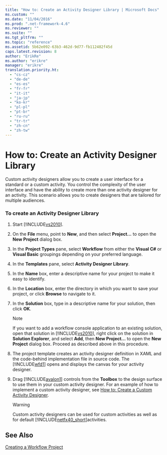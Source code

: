```yaml
---
title: "How to: Create an Activity Designer Library | Microsoft Docs"
ms.custom: ""
ms.date: "11/04/2016"
ms.prod: ".net-framework-4.6"
ms.reviewer: ""
ms.suite: ""
ms.tgt_pltfrm: ""
ms.topic: "reference"
ms.assetid: 5b62e092-63b3-462d-9d77-fb112482f45d
caps.latest.revision: 8
author: "ErikRe"
ms.author: "erikre"
manager: "erikre"
translation.priority.ht: 
  - "cs-cz"
  - "de-de"
  - "es-es"
  - "fr-fr"
  - "it-it"
  - "ja-jp"
  - "ko-kr"
  - "pl-pl"
  - "pt-br"
  - "ru-ru"
  - "tr-tr"
  - "zh-cn"
  - "zh-tw"
---
```

# How to: Create an Activity Designer Library
Custom activity designers allow you to create a user interface for a standard or a custom activity. You control the complexity of the user interface and have the ability to create more than one activity designer for an activity. This scenario allows you to create designers that are tailored for multiple audiences.  
  
### To create an Activity Designer Library  
  
1.  Start [!INCLUDE[vs2010](../misc/includes/vs2010_md.md)].  
  
2.  On the **File** menu, point to **New**, and then select **Project…** to open the **New Project** dialog box.  
  
3.  In the **Project Types** pane, select **Workflow** from either the **Visual C#** or **Visual Basic** groupings depending on your preferred language.  
  
4.  In the **Templates** pane, select **Activity Designer Library**.  
  
5.  In the **Name** box, enter a descriptive name for your project to make it easy to identify.  
  
6.  In the **Location** box, enter the directory in which you want to save your project, or click **Browse** to navigate to it.  
  
7.  In the **Solution** box, type in a descriptive name for your solution, then click **OK**.  
  
    > [!NOTE]
    >  If you want to add a workflow console application to an existing solution, open that solution in [!INCLUDE[vs2010](../misc/includes/vs2010_md.md)], right click on the solution in **Solution Explorer**, and select **Add**, then **New Project…** to open the **New Project** dialog box. Proceed as described above in this procedure.  
  
8.  The project template creates an activity designer definition in XAML and the code-behind implementation file in source code. The [!INCLUDE[wfd1](../workflow-designer/includes/wfd1_md.md)] opens and displays the canvas for your activity designer.  
  
9. Drag [!INCLUDE[avalon1](../workflow-designer/includes/avalon1_md.md)] controls from the **Toolbox** to the design surface to use them in your custom activity designer.  For an example of how to implement a custom activity designer, see [How to: Create a Custom Activity Designer](http://msdn.microsoft.com/en-us/Library/2f3aade6-facc-44ef-9657-a407ef8b9b31).  
  
    > [!WARNING]
    >  Custom activity designers can be used for custom activities as well as for default [!INCLUDE[netfx40_short](../workflow-designer/includes/netfx40_short_md.md)]activities.  
  
## See Also  
 [Creating a Workflow Project](../workflow-designer/creating-a-workflow-project.md)